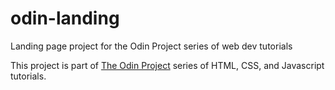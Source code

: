 # odin-landing
Landing page project for the Odin Project series of web dev tutorials


This project is part of [The Odin Project](https://www.theodinproject.com/) series of HTML, CSS, and Javascript tutorials.